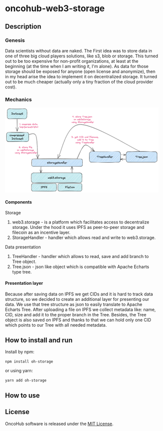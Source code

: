 # oncohub-web3-storage

## Description

### Genesis

Data scientists without data are naked. The First idea was to store data in one of three big cloud players solutions,  like s3, blob or storage. This turned out to be too expensive for non-profit organizations, at least at the beginning (at the time when I am writing it, I'm alone). As data for those storage should be exposed for anyone (open license and anonymize), then in my head arise the idea to implement it on decentralized storage. It turned out to be much cheaper (actually only a tiny fraction of the cloud provider cost).

### Mechanics

![storage-livecycle](./oh-storage.png)

#### Components

Storage
1. web3.storage - is a platform which facilitates access to decentralize storage. Under the hood it uses IPFS as peer-to-peer storage and filecoin as an incentive layer.
2. StorageHandler - handler which allows read and write to web3.storage.

Data presentation
1. TreeHandler - handler which allows to read, save and add branch to Tree object.
2. Tree.json - json like object which is compatible with Apache Echarts type tree.

#### Presentation layer

Because after saving data on IPFS we get CIDs and it is hard to track data structure, so we decided to create an additional layer for presenting our data. We use that tree structure as json to easily translate to Apache Echarts Tree.
After uploading a file on IPFS we collect metadata like: name, CID, size and add it to the proper branch in the Tree.
Besides, the Tree object is also saved on IPFS and thanks to that we can hold only one CID which points to our Tree with all needed metadata.

## How to install and run

Install by npm: 

`npm install oh-storage`

or using yarn:

`yarn add oh-storage`

## How to use



## License

OncoHub software is released under the [MIT License](LICENSE).